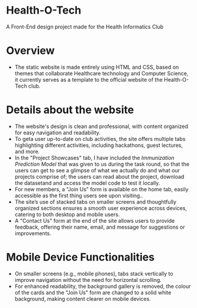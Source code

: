 # Health-O-Tech
A Front-End design project made for the Health Informatics Club

# Overview
* The static website is made entirely using HTML and CSS, based on themes that collaborate Healthcare technology and Computer Science, it currently serves as a template to the official website of the Health-O-Tech 
  club.

# Details about the website
* The website's design is clean and professional, with content organized for easy navigation and readability.
* To geta user up-to-date on club activities, the site offers multiple tabs highlighting different activities, including hackathons, guest lectures, and more.
* In the "Project Showcases" tab, I have included the *Immunization Prediction Model* that was given to us during the task round, so that the users can get to see a glimpse of what we actually do and what our 
  projects comprise of; the users can read about the project, download the datasetand and access the model code to test it locally.
* For new members, a "Join Us" form is available on the home tab, easily accessible as the first thing users see upon visiting.. 
* The site’s use of stacked tabs on smaller screens and thoughtfully organized sections ensures a smooth user experience across devices, catering to both desktop and mobile users.
* A "Contact Us" form at the end of the site allows users to provide feedback, offering their name, email, and message for suggestions or improvements.
# Mobile Device Functionalities
* On smaller screens (e.g., mobile phones), tabs stack vertically to improve navigation without the need for horizontal scrolling.
* For enhanced readability, the background gallery is removed, the colour of the cards and the "Join Us" form are changed to a solid white background, making content clearer on mobile devices.
